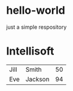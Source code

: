 # hello-world
just a simple respository
<html>
<body>
<h1>Intellisoft</h1>

<table style="width:100%">
  <tr>
    <td>Jill</td>
    <td>Smith</td> 
    <td>50</td>
  </tr>
  <tr>
    <td>Eve</td>
    <td>Jackson</td> 
    <td>94</td>
  </tr>
</table>



</body>
</html>
